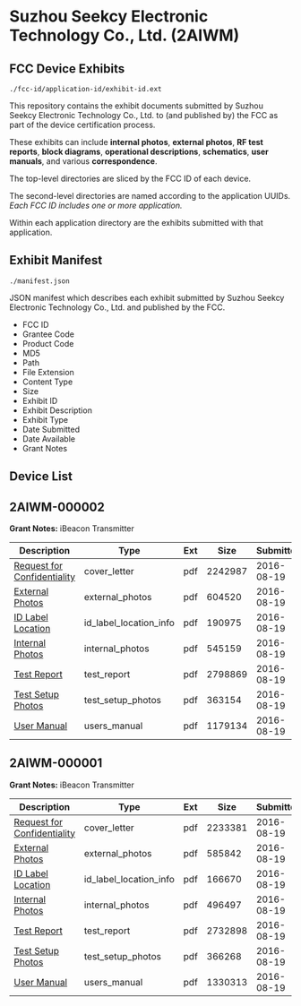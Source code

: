 # Suzhou Seekcy Electronic Technology Co., Ltd. (2AIWM)
## FCC Device Exhibits

```
./fcc-id/application-id/exhibit-id.ext
```

This repository contains the exhibit documents submitted by Suzhou Seekcy Electronic Technology Co., Ltd. to (and published by) the FCC as part of the device certification process.

These exhibits can include **internal photos**, **external photos**, **RF test reports**, **block diagrams**, **operational descriptions**, **schematics**, **user manuals**, and various **correspondence**.

The top-level directories are sliced by the FCC ID of each device.

The second-level directories are named according to the application UUIDs. *Each FCC ID includes one or more application.*

Within each application directory are the exhibits submitted with that application. 

## Exhibit Manifest

```
./manifest.json
```

JSON manifest which describes each exhibit submitted by Suzhou Seekcy Electronic Technology Co., Ltd. and published by the FCC.

- FCC ID
- Grantee Code
- Product Code
- MD5
- Path
- File Extension
- Content Type
- Size
- Exhibit ID
- Exhibit Description
- Exhibit Type
- Date Submitted
- Date Available
- Grant Notes

## Device List
## 2AIWM-000002
**Grant Notes:** iBeacon Transmitter

| Description | Type | Ext | Size | Submitted | Available |
| ----------- | ---- | --- | ---- | --------- | --------- |
| [Request for Confidentiality](2AIWM-000002/40723ea7f9f17d3791cfbfbe7a56124f/3104363.pdf) | cover_letter | pdf | 2242987 | 2016-08-19 | 2016-08-19 |
| [External Photos](2AIWM-000002/40723ea7f9f17d3791cfbfbe7a56124f/3104364.pdf) | external_photos | pdf | 604520 | 2016-08-19 | 2016-08-19 |
| [ID Label Location](2AIWM-000002/40723ea7f9f17d3791cfbfbe7a56124f/3104365.pdf) | id_label_location_info | pdf | 190975 | 2016-08-19 | 2016-08-19 |
| [Internal Photos](2AIWM-000002/40723ea7f9f17d3791cfbfbe7a56124f/3104367.pdf) | internal_photos | pdf | 545159 | 2016-08-19 | 2016-08-19 |
| [Test Report](2AIWM-000002/40723ea7f9f17d3791cfbfbe7a56124f/3104366.pdf) | test_report | pdf | 2798869 | 2016-08-19 | 2016-08-19 |
| [Test Setup Photos](2AIWM-000002/40723ea7f9f17d3791cfbfbe7a56124f/3104368.pdf) | test_setup_photos | pdf | 363154 | 2016-08-19 | 2016-08-19 |
| [User Manual](2AIWM-000002/40723ea7f9f17d3791cfbfbe7a56124f/3104369.pdf) | users_manual | pdf | 1179134 | 2016-08-19 | 2016-08-19 |
## 2AIWM-000001
**Grant Notes:** iBeacon Transmitter

| Description | Type | Ext | Size | Submitted | Available |
| ----------- | ---- | --- | ---- | --------- | --------- |
| [Request for Confidentiality](2AIWM-000001/855747a8dd8dcf4800f5f88dce22d317/3104229.pdf) | cover_letter | pdf | 2233381 | 2016-08-19 | 2016-08-19 |
| [External Photos](2AIWM-000001/855747a8dd8dcf4800f5f88dce22d317/3104230.pdf) | external_photos | pdf | 585842 | 2016-08-19 | 2016-08-19 |
| [ID Label Location](2AIWM-000001/855747a8dd8dcf4800f5f88dce22d317/3104231.pdf) | id_label_location_info | pdf | 166670 | 2016-08-19 | 2016-08-19 |
| [Internal Photos](2AIWM-000001/855747a8dd8dcf4800f5f88dce22d317/3104233.pdf) | internal_photos | pdf | 496497 | 2016-08-19 | 2016-08-19 |
| [Test Report](2AIWM-000001/855747a8dd8dcf4800f5f88dce22d317/3104232.pdf) | test_report | pdf | 2732898 | 2016-08-19 | 2016-08-19 |
| [Test Setup Photos](2AIWM-000001/855747a8dd8dcf4800f5f88dce22d317/3104234.pdf) | test_setup_photos | pdf | 366268 | 2016-08-19 | 2016-08-19 |
| [User Manual](2AIWM-000001/855747a8dd8dcf4800f5f88dce22d317/3104235.pdf) | users_manual | pdf | 1330313 | 2016-08-19 | 2016-08-19 |
